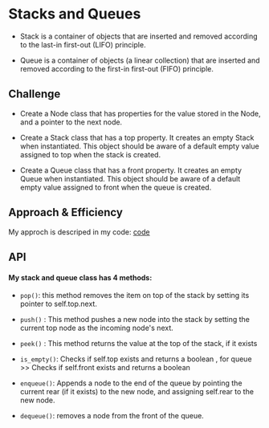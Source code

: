 # Stacks and Queues

- Stack is a container of objects that are inserted and removed according to the last-in first-out (LIFO) principle.

- Queue is a container of objects (a linear collection) that are inserted and removed according to the first-in first-out (FIFO) principle.

## Challenge

- Create a Node class that has properties for the value stored in the Node, and a pointer to the next node.

- Create a Stack class that has a top property. It creates an empty Stack when instantiated. This object should be aware of a default empty value assigned to top when the stack is created.

- Create a Queue class that has a front property. It creates an empty Queue when instantiated. This object should be aware of a default empty value assigned to front when the queue is created.

## Approach & Efficiency

My approch is descriped in my code: [code](./stack_and_queue/stack_and_queue.py)



## API

#### My stack and queue class has 4 methods:

- `pop()`: this method removes the item on top of the stack by setting its pointer to self.top.next.

- `push()` : This method pushes a new node into the stack by setting the current top node as the incoming node's next.

- `peek()` : This method returns the value at the top of the stack, if it exists

- `is_empty()`:  Checks if self.top exists and returns a boolean , for queue >> Checks if self.front exists and returns a boolean

- `enqueue()`: Appends a node to the end of the queue by pointing the current rear (if it exists) to the new node, and assigning self.rear to the new node.

- `dequeue()`: removes a node from the front of the queue.

